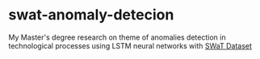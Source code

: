 # swat-anomaly-detecion
My Master's degree research on theme of anomalies detection in technological processes using LSTM neural networks with [SWaT Dataset](https://itrust.sutd.edu.sg/itrust-labs-home/itrust-labs_swat/)
